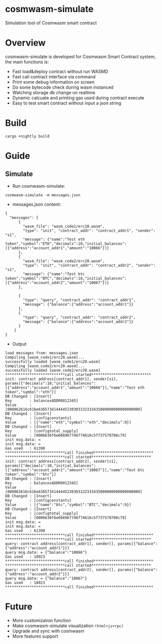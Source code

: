 # cosmwasm-simulate
Simulation tool of Cosmwasm smart contract

# Overview
cosmwasm-simulate is developed for Cosmwasm Smart Contract system, the main functions is:
* Fast load&deploy contract without run WASMD
* Fast call contract interface via command
* Print some debug information on screen
* Do some bytecode check during wasm instanced
* Watching storage db change on realtime
* Dynamic calcuate and printing gas used during contract execute 
* Easy to test smart contract without input a json string
# Build
```
cargo +nightly build
```
# Guide
## Simulate
* Run cosmwasm-simulate:
```
cosmwasm-simulate -m messages.json
```
* messages.json content:
```
{
  "messages": [
      {
        "wasm_file": "wasm_code1/erc20.wasm",
        "type": "init", "contract_addr": "contract_addr1", "sender": "s1",
        "message": {"name":"Test eth token","symbol":"ETH","decimals":10,"initial_balances":[{"address":"account_addr1","amount":"10066"}]}
      },
      {
        "wasm_file": "wasm_code2/erc20.wasm",
        "type": "init", "contract_addr": "contract_addr2", "sender": "s1",
        "message": {"name":"Test btc token","symbol":"BTC","decimals":10,"initial_balances":[{"address":"account_addr2","amount":"10067"}]}
      },

      {
        "type": "query", "contract_addr": "contract_addr1",
        "message": {"balance":{"address":"account_addr1"}}
      },
      {
        "type": "query", "contract_addr": "contract_addr2",
        "message": {"balance":{"address":"account_addr2"}}
      }
    ]
}
```

* Output   
```
load messages from: messages.json
Compiling [wasm_code1/erc20.wasm]...
successfully loaded [wasm_code1/erc20.wasm]
Compiling [wasm_code2/erc20.wasm]...
successfully loaded [wasm_code2/erc20.wasm]
***************************call started***************************
init: contract address[contract_addr1], sender[s1], params[{"decimals":10,"initial_balances":[{"address":"account_addr1","amount":"10066"}],"name":"Test eth token","symbol":"eth"}]
DB Changed : [Insert]
Key        : balancesADDR0012345]
Value      : [000862616c616e6365734144445230303132333435000000000000000000]
DB Changed : [Insert]
Key        : [configconstants]
Value      : [{"name":"eth","symbol":"eth","decimals":9}]
DB Changed : [Insert]
Key        : [configtotal_supply]
Value      : [0006636f6e666967746f74616c5f737570706c79]
init msg.data: =
init msg.data: = 
Gas used   : 61390
***************************call finished***************************
***************************call started***************************
init: contract address[contract_addr2], sender[s1], params[{"decimals":10,"initial_balances":[{"address":"account_addr2","amount":"10067"}],"name":"Test btc token","symbol":"btc"}]
DB Changed : [Insert]
Key        : balancesADDR0012345]
Value      : [000862616c616e6365734144445230303132333435000000000000000000]
DB Changed : [Insert]
Key        : [configconstants]
Value      : [{"name":"btc","symbol":"BTC","decimals":9}]
DB Changed : [Insert]
Key        : [configtotal_supply]
Value      : [0006636f6e666967746f74616c5f737570706c79]
init msg.data: =
init msg.data: = 
Gas used   : 61390
***************************call finished***************************
***************************call started***************************
query: contract address[contract_addr1], sender[], params[{"balance":{"address":"account_addr1"}}]
query msg.data: = {"balance":"10066"}
Gas used   : 18023
***************************call finished***************************
***************************call started***************************
query: contract address[contract_addr2], sender[], params[{"balance":{"address":"account_addr2"}}]
query msg.data: = {"balance":"10067"}
Gas used   : 18023
***************************call finished***************************
```

# Future
* More customization function
* Make cosmwasm-simulate visualization `(html+js+rpc)`
* Upgrade and sync with cosmwasm
* More features support

